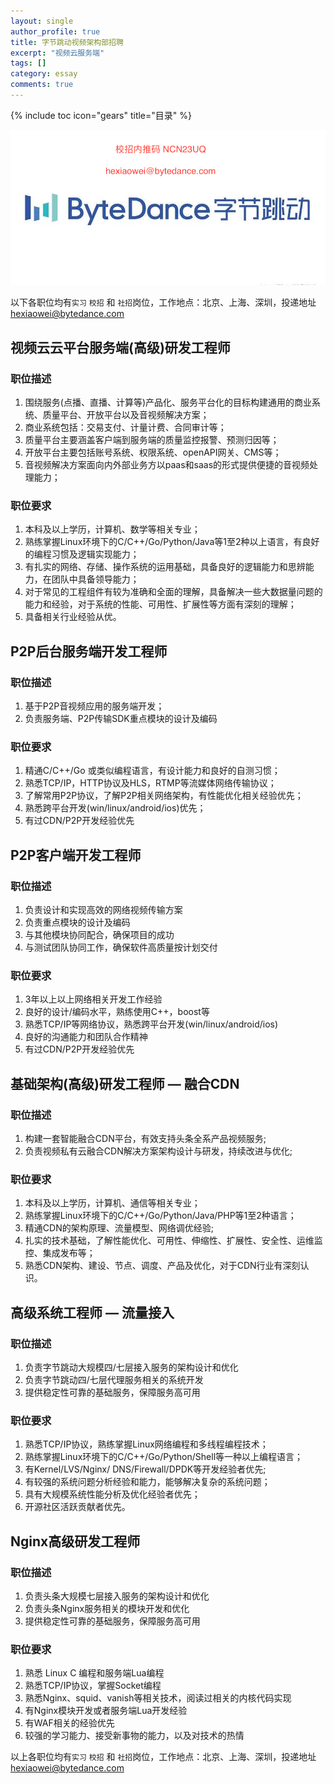 ```yaml
---
layout: single
author_profile: true
title: 字节跳动视频架构部招聘
excerpt: "视频云服务端"
tags: []
category: essay
comments: true
---
```

{% include toc icon="gears" title="目录" %}


![bytedance](/images/bytedance.png)

以下各职位均有`实习` `校招` 和 `社招`岗位，工作地点：北京、上海、深圳，投递地址 hexiaowei@bytedance.com

## 视频云云平台服务端(高级)研发工程师

### 职位描述
1. 围绕服务(点播、直播、计算等)产品化、服务平台化的目标构建通用的商业系统、质量平台、开放平台以及音视频解决方案；
2. 商业系统包括：交易支付、计量计费、合同审计等；
3. 质量平台主要涵盖客户端到服务端的质量监控报警、预测归因等；
4. 开放平台主要包括账号系统、权限系统、openAPI网关、CMS等；
5. 音视频解决方案面向内外部业务方以paas和saas的形式提供便捷的音视频处理能力；

### 职位要求
1. 本科及以上学历，计算机、数学等相关专业；
2. 熟练掌握Linux环境下的C/C++/Go/Python/Java等1至2种以上语言，有良好的编程习惯及逻辑实现能力；
3. 有扎实的网络、存储、操作系统的运用基础，具备良好的逻辑能力和思辨能力，在团队中具备领导能力；
4. 对于常见的工程组件有较为准确和全面的理解，具备解决一些大数据量问题的能力和经验，对于系统的性能、可用性、扩展性等方面有深刻的理解；
5. 具备相关行业经验从优。


## P2P后台服务端开发工程师

### 职位描述
1. 基于P2P音视频应用的服务端开发；
2. 负责服务端、P2P传输SDK重点模块的设计及编码

### 职位要求
1. 精通C/C++/Go 或类似编程语言，有设计能力和良好的自测习惯；
2. 熟悉TCP/IP，HTTP协议及HLS，RTMP等流媒体网络传输协议；
3. 了解常用P2P协议，了解P2P相关网络架构，有性能优化相关经验优先；
4. 熟悉跨平台开发(win/linux/android/ios)优先；
5. 有过CDN/P2P开发经验优先

## P2P客户端开发工程师

### 职位描述
1. 负责设计和实现高效的网络视频传输方案
2. 负责重点模块的设计及编码
3. 与其他模块协同配合，确保项目的成功
4. 与测试团队协同工作，确保软件高质量按计划交付

### 职位要求
1. 3年以上以上网络相关开发工作经验
2. 良好的设计/编码水平，熟练使用C++，boost等
3. 熟悉TCP/IP等网络协议，熟悉跨平台开发(win/linux/android/ios)
4. 良好的沟通能力和团队合作精神
5. 有过CDN/P2P开发经验优先

## 基础架构(高级)研发工程师 — 融合CDN

### 职位描述
1. 构建一套智能融合CDN平台，有效支持头条全系产品视频服务;
2. 负责视频私有云融合CDN解决方案架构设计与研发，持续改进与优化;

### 职位要求
1. 本科及以上学历，计算机、通信等相关专业；
2. 熟练掌握Linux环境下的C/C++/Go/Python/Java/PHP等1至2种语言；
3. 精通CDN的架构原理、流量模型、网络调优经验;
4. 扎实的技术基础，了解性能优化、可用性、伸缩性、扩展性、安全性、运维监控、集成发布等；
5. 熟悉CDN架构、建设、节点、调度、产品及优化，对于CDN行业有深刻认识。


## 高级系统工程师 — 流量接入

### 职位描述
1. 负责字节跳动大规模四/七层接入服务的架构设计和优化
2. 负责字节跳动四/七层代理服务相关的系统开发
3. 提供稳定性可靠的基础服务，保障服务高可用

### 职位要求
1. 熟悉TCP/IP协议，熟练掌握Linux网络编程和多线程编程技术；
2. 熟练掌握Linux环境下的C/C++/Go/Python/Shell等一种以上编程语言；
3. 有Kernel/LVS/Nginx/ DNS/Firewall/DPDK等开发经验者优先;
4. 有较强的系统问题分析经验和能力，能够解决复杂的系统问题；
5. 具有大规模系统性能分析及优化经验者优先；
6. 开源社区活跃贡献者优先。

## Nginx高级研发工程师

### 职位描述
1. 负责头条大规模七层接入服务的架构设计和优化
2. 负责头条Nginx服务相关的模块开发和优化
3. 提供稳定性可靠的基础服务，保障服务高可用

### 职位要求
1. 熟悉 Linux C 编程和服务端Lua编程
2. 熟悉TCP/IP协议，掌握Socket编程
3. 熟悉Nginx、squid、vanish等相关技术，阅读过相关的内核代码实现
4. 有Nginx模块开发或者服务端Lua开发经验
5. 有WAF相关的经验优先
6. 较强的学习能力、接受新事物的能力，以及对技术的热情



以上各职位均有`实习` `校招` 和 `社招`岗位，工作地点：北京、上海、深圳，投递地址 hexiaowei@bytedance.com

